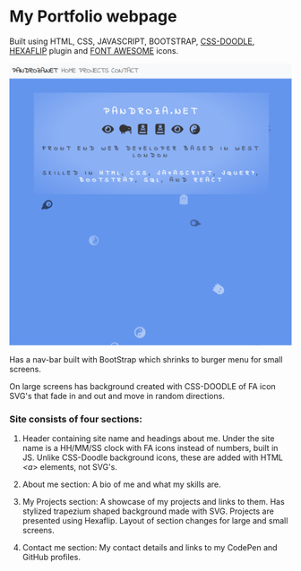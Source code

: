 # My Portfolio webpage

Built using HTML, CSS, JAVASCRIPT, BOOTSTRAP, [CSS-DOODLE](https://css-doodle.com/), [HEXAFLIP](https://github.com/dmotz/hexaflip) plugin and [FONT AWESOME](https://fontawesome.com/) icons.

![My Portfolio site](./hex-pics/thispage.png)


Has a nav-bar built with BootStrap which shrinks to burger menu for small screens.

On large screens has background created with CSS-DOODLE of FA icon SVG's that fade in and out and move in random directions.

### Site consists of four sections:

1. Header containing site name and headings about me. Under the site name is a HH/MM/SS clock with FA icons instead of numbers, built in JS. Unlike CSS-Doodle background icons, these are added with HTML *<a*> elements, not SVG's. 

1. About me section: A bio of me and what my skills are.

1. My Projects section: A showcase of my projects and links to them. Has stylized trapezium shaped background made with SVG. Projects are presented using Hexaflip. Layout of section changes for large and small screens.

1. Contact me section: My contact details and links to my CodePen and GitHub profiles. 
